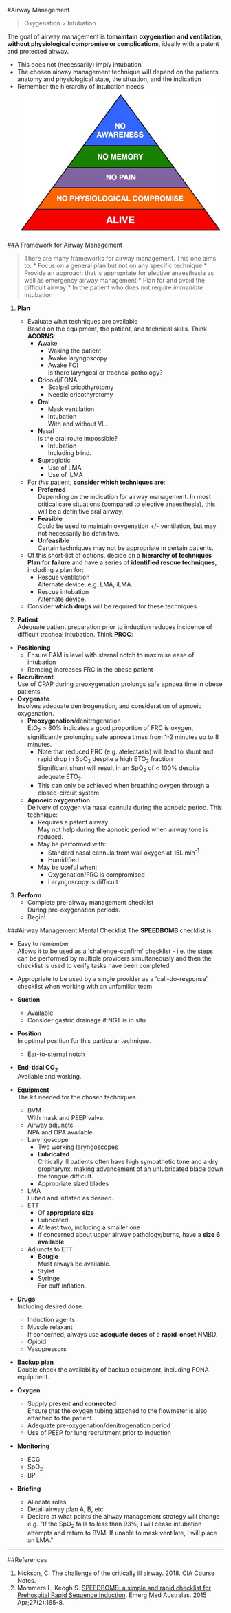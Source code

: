 #Airway Management
> Oxygenation > Intubation

The goal of airway management is to**maintain oxygenation and ventilation, without physiological compromise or complications**, ideally with a patent and protected airway.
* This does not (necessarily) imply intubation
* The chosen airway management technique will depend on the patients anatomy and physiological state, the situation, and the indication
* Remember the hierarchy of intubation needs  
![Hierarchy of needs](/resources/hierarchy-of-em-intubation-needs.jpg)

##A Framework for Airway Management
> There are many frameworks for airway management. This one aims to:
	* Focus on a general plan but not on any specific technique
	* Provide an approach that is appropriate for elective anaesthesia as well as emergency airway management
	* Plan for and avoid the difficult airway
	* In the patient who does not require *immediate* intubation


1. **Plan**
	* Evaluate what techniques are available  
	Based on the equipment, the patient, and technical skills. Think **ACORNS**: 
		* **A**wake
			* Waking the patient
			* Awake laryngoscopy
			* Awake FOI  
			Is there laryngeal or tracheal pathology?
		* **C**ricoid/FONA
			* Scalpel cricothyrotomy
			* Needle cricothyrotomy
		* **Or**al
			* Mask ventilation
			* Intubation  
			With and without VL.
		* **N**asal  
		Is the oral route impossible?
			* Intubation  
			Including blind.
		* **S**upraglotic
			* Use of LMA
			* Use of iLMA
	* For *this* patient, **consider which techniques are**:
		* **Preferred**  
		Depending on the indication for airway management. In most critical care situations (compared to elective anaesthesia), this will be a definitive oral airway.
		* **Feasible**  
		Could be used to maintain oxygenation +/- ventilation, but may not necessarily be definitive.
		* **Unfeasible**  
		Certain techniques may not be appropriate in certain patients.
	* Of this short-list of options, decide on a **hierarchy of techniques**  
	**Plan for failure** and have a series of **identified rescue techniques**, including a plan for:
		* Rescue ventilation  
		Alternate device, e.g. LMA, iLMA.
		* Rescue intubation  
		Alternate device.
	* Consider **which drugs** will be required for these techniques


2. **Patient**  
Adequate patient preparation prior to induction reduces incidence of difficult tracheal intubation. Think **PROC**:
* **Positioning**  
	* Ensure EAM is level with sternal notch to maximise ease of intubation
	* Ramping increases FRC in the obese patient
* **Recruitment**  
Use of CPAP during preoxygenation prolongs safe apnoea time in obese patients.
* **Oxygenate**  
Involves adequate denitrogenation, and consideration of apnoeic oxygenation.
	* **Preoxygenation**/denitrogenation  
	EtO<sub>2</sub> > 80% indicates a good proportion of FRC is oxygen, significantly prolonging safe apnoea times from 1-2 minutes up to 8 minutes.
		* Note that reduced FRC (e.g. atelectasis) will lead to shunt and rapid drop in SpO<sub>2</sub> despite a high ETO<sub>2</sub> fraction  
		Significant shunt will result in an SpO<sub>2</sub> of < 100% despite adequate ETO<sub>2</sub>.
		* This can only be achieved when breathing oxygen through a closed-circuit system
	* **Apnoeic oxygenation**  
	Delivery of oxygen via nasal cannula during the apnoeic period. This technique:
		* Requires a patent airway  
		May not help during the apnoeic period when airway tone is reduced.
		* May be performed with:
			* Standard nasal cannula from wall oxygen at 15L.min<sup>-1</sup>
			* Humidified 
		* May be useful when:
			* Oxygenation/FRC is compromised
			* Laryngoscopy is difficult


3. **Perform**
	* Complete pre-airway management checklist  
	During pre-oxygenation periods.
	* Begin!


###Airway Management Mental Checklist
The **SPEEDBOMB** checklist is:
*  Easy to remember  
Allows it to be used as a 'challenge-confirm' checklist - i.e. the steps can be performed by multiple providers simultaneously and then the checklist is used to verify tasks have been completed
* Appropriate to be used by a single provider as a 'call-do-response' checklist when working with an unfamiliar team


* **Suction**  
	* Available
	* Consider gastric drainage if NGT is in situ
* **Position**  
In optimal position for this particular technique.
	* Ear-to-sternal notch
* **End-tidal CO<sub>2</sub>**  
Available and working.
* **Equipment**  
The kit needed for the chosen techniques.
	* BVM  
	With mask and PEEP valve.
	* Airway adjuncts  
	NPA and OPA available.
	* Laryngoscope
		* Two working laryngoscopes
		* **Lubricated**  
		Critically ill patients often have high sympathetic tone and a dry oropharynx, making advancement of an unlubricated blade down the tongue difficult.
		* Appropriate sized blades
	* LMA  
	Lubed and inflated as desired.
	* ETT  
		* Of **appropriate size**
		* Lubricated
		* At least two, including a smaller one
		* If concerned about upper airway pathology/burns, have a **size 6 available**
	* Adjuncts to ETT
		* **Bougie**  
		Must always be available.
		* Stylet
		* Syringe  
		For cuff inflation.
* **Drugs**  
Including desired dose.
	* Induction agents  
	* Muscle relaxant  
	If concerned, always use **adequate doses** of a **rapid-onset** NMBD.
	* Opioid
	* Vasopressors
* **Backup plan**  
Double check the availability of backup equipment, including FONA equipment.
* **Oxygen** 
	* Supply present **and connected**  
	Ensure that the oxygen tubing attached to the flowmeter is also attached to the patient.
	* Adequate pre-oxygenation/denitrogenation period
	* Use of PEEP for lung recruitment prior to induction
* **Monitoring**
	* ECG
	* SpO<sub>2</sub>
	* BP
* **Briefing**
	* Allocate roles
	* Detail airway plan A, B, etc
	* Declare at what points the airway management strategy will change  
	e.g. "If the SpO<sub>2</sub> falls to less than 93%, I will cease intubation attempts and return to BVM. If unable to mask ventilate, I will place an LMA."

---

##References
1. Nickson, C. The challenge of the critically ill airway. 2018. CIA Course Notes.
2. Mommers L, Keogh S. [SPEEDBOMB: a simple and rapid checklist for Prehospital Rapid Sequence Induction](https://onlinelibrary.wiley.com/doi/abs/10.1111/1742-6723.12363). Emerg Med Australas. 2015 Apr;27(2):165-8. 